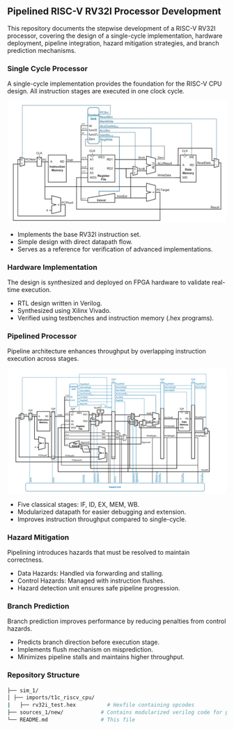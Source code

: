## Pipelined RISC-V RV32I Processor Development
This repository documents the stepwise development of a RISC-V RV32I processor, covering the design of a single-cycle implementation, hardware deployment, pipeline integration, hazard mitigation strategies, and branch prediction mechanisms.

### Single Cycle Processor
A single-cycle implementation provides the foundation for the RISC-V CPU design. All instruction stages are executed in one clock cycle.

![Single Cycle Processor](Images/SingleCycle.jpg)
  - Implements the base RV32I instruction set.
  - Simple design with direct datapath flow.
  - Serves as a reference for verification of advanced implementations.

### Hardware Implementation
The design is synthesized and deployed on FPGA hardware to validate real-time execution.
  - RTL design written in Verilog.
  - Synthesized using Xilinx Vivado.
  - Verified using testbenches and instruction memory (.hex programs).

### Pipelined Processor
Pipeline architecture enhances throughput by overlapping instruction execution across stages.

![Pipelined Processor](Images/PipeLined.jpg)
  - Five classical stages: IF, ID, EX, MEM, WB.
  - Modularized datapath for easier debugging and extension.
  - Improves instruction throughput compared to single-cycle.

### Hazard Mitigation
Pipelining introduces hazards that must be resolved to maintain correctness.
  - Data Hazards: Handled via forwarding and stalling.
  - Control Hazards: Managed with instruction flushes.
  - Hazard detection unit ensures safe pipeline progression.

### Branch Prediction
Branch prediction improves performance by reducing penalties from control hazards.
  - Predicts branch direction before execution stage.
  - Implements flush mechanism on misprediction.
  - Minimizes pipeline stalls and maintains higher throughput.

### Repository Structure   
```bash
├── sim_1/
│ ├── imports/t1c_riscv_cpu/
|   ├── rv32i_test.hex          # Hexfile containing opcodes
├── sources_1/new/            # Contains modularized verilog code for pipelined processor
└── README.md                 # This file
```
